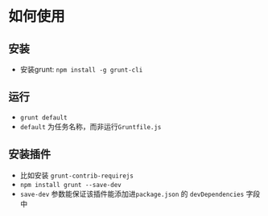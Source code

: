 # 如何使用

## 安装
- 安装grunt: `npm install -g grunt-cli`

## 运行
- `grunt default` 
- `default` 为任务名称，而非运行`Gruntfile.js`

## 安装插件
- 比如安装 `grunt-contrib-requirejs`
- `npm install grunt --save-dev`
- `save-dev` 参数能保证该插件能添加进`package.json` 的 `devDependencies` 字段中